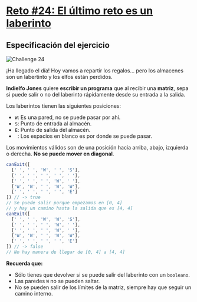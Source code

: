 # [Reto #24: El último reto es un laberinto](https://adventjs.dev/es/challenges/2022/24)

## Especificación del ejercicio

![Challenge 24](https://adventjs.dev/challenges-2022/24.svg)

¡Ha llegado el día! Hoy vamos a repartir los regalos… pero los almacenes son un labertinto y los elfos están perdidos.

**Indielfo Jones** quiere **escribir un programa** que al recibir una **matriz**, sepa si puede salir o no del laberinto rápidamente desde su entrada a la salida.

Los laberintos tienen las siguientes posiciones:

- ``W``: Es una pared, no se puede pasar por ahí.
- ``S``: Punto de entrada al almacén.
- ``E``: Punto de salida del almacén.
- ``` ```: Los espacios en blanco es por donde se puede pasar.

Los movimientos válidos son de una posición hacia arriba, abajo, izquierda o derecha. **No se puede mover en diagonal**.

```javascript
canExit([
  [' ', ' ', 'W', ' ', 'S'],
  [' ', ' ', ' ', ' ', ' '],
  [' ', ' ', ' ', 'W', ' '],
  ['W', 'W', ' ', 'W', 'W'],
  [' ', ' ', ' ', ' ', 'E']
]) // -> true
// Se puede salir porque empezamos en [0, 4]
// y hay un camino hasta la salida que es [4, 4]
canExit([
  [' ', ' ', 'W', 'W', 'S'],
  [' ', ' ', ' ', 'W', ' '],
  [' ', ' ', ' ', 'W', ' '],
  ['W', 'W', ' ', 'W', 'W'],
  [' ', ' ', ' ', ' ', 'E']
]) // -> false
// No hay manera de llegar de [0, 4] a [4, 4]
```

**Recuerda que:**

- Sólo tienes que devolver si se puede salir del laberinto con un ``booleano``.
- Las paredes ``W`` no se pueden saltar.
- No se pueden salir de los límites de la matriz, siempre hay que seguir un camino interno.
